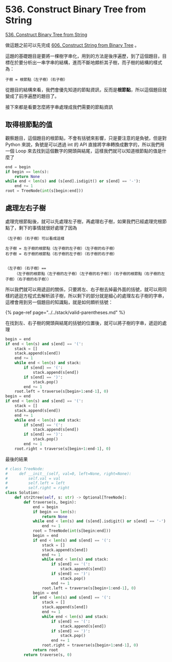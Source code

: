 # 536. Construct Binary Tree from String

[536. Construct Binary Tree from String](https://leetcode.com/problems/construct-binary-tree-from-string/)

做這題之前可以先完成 [606. Construct String from Binary Tree](construct-string-from-binary-tree.md) 。

這題的基礎題目是要將一棵樹字串化，用到的方法是後序遍歷，到了這個題目，目標在於要分析出一串字串的結構，進而不斷地頗析其子樹，而子樹的結構的樣式為：

```text
子樹 = 根節點（左子樹）（右子樹）
```

從題目的結構來看，我們會優先知道的節點資訊，反而是**根節點**，所以這個題目就變成了前序遍歷的題目了。

接下來都是看要怎麼將字串處理成我們需要的節點資訊

## 取得根節點的值

觀察題目，這個題目的根節點，不會有括號來影響，只是要注意的是負號，但是對 Python 來說，負號是可以透過 int 的 API 直接將字串轉換成數字的，所以我們用一個 Loop 來去找到這個數字的開頭與結尾，這樣我們就可以知道根節點的值是什麼了

```python
end = begin
if begin == len(s):
    return None
while end < len(s) and (s[end].isdigit() or s[end] == '-'):
    end += 1
root = TreeNode(int(s[begin:end]))
```

## 處理左右子樹

處理完根節點後，就可以先處理左子樹，再處理右子樹，如果我們已經處理完根節點了，剩下的事情就很好處理了因為

```text
（左子樹）（右子樹）可以看成這樣

左子樹 = 左子樹的根節點（左子樹的左子樹）（左子樹的右子樹）
右子樹 = 右子樹的根節點（右子樹的左子樹）（右子樹的右子樹）


（左子樹）（右子樹）==
    （左子樹的根節點（左子樹的左子樹）（左子樹的右子樹））（右子樹的根節點（右子樹的左子樹）（右子樹的右子樹））
```

所以我們就可以用遞迴的關係，只要將左、右子樹去掉最外面的括號，就可以用同樣的遞迴方程式去解析該子樹，所以剩下的部分就是細心的處理左右子樹的字串，這裡會用到另一個題目的知識點，就是如何頗析括號：

{% page-ref page="../../stack/valid-parentheses.md" %}

在找到左、右子樹的開頭與結尾的括號的位置後，就可以將子樹的字串，遞迴的處理

```python
begin = end
if end < len(s) and s[end] == '(':
    stack = []
    stack.append(s[end])
    end += 1
    while end < len(s) and stack:
        if s[end] == '(':
            stack.append(s[end])
        if s[end] == ')':
            stack.pop()
        end += 1
    root.left = traverse(s[begin+1:end-1], 0)
begin = end
if end < len(s) and s[end] == '(':
    stack = []
    stack.append(s[end])
    end += 1
    while end < len(s) and stack:
        if s[end] == '(':
            stack.append(s[end])
        if s[end] == ')':
            stack.pop()
        end += 1
    root.right = traverse(s[begin+1:end-1], 0)
```

最後的結果

```python
# class TreeNode:
#     def __init__(self, val=0, left=None, right=None):
#         self.val = val
#         self.left = left
#         self.right = right
class Solution:
    def str2tree(self, s: str) -> Optional[TreeNode]:       
        def traverse(s, begin):
            end = begin
            if begin == len(s):
                return None
            while end < len(s) and (s[end].isdigit() or s[end] == '-'):
                end += 1
            root = TreeNode(int(s[begin:end]))
            begin = end
            if end < len(s) and s[end] == '(':
                stack = []
                stack.append(s[end])
                end += 1
                while end < len(s) and stack:
                    if s[end] == '(':
                        stack.append(s[end])
                    if s[end] == ')':
                        stack.pop()
                    end += 1
                root.left = traverse(s[begin+1:end-1], 0)
            begin = end
            if end < len(s) and s[end] == '(':
                stack = []
                stack.append(s[end])
                end += 1
                while end < len(s) and stack:
                    if s[end] == '(':
                        stack.append(s[end])
                    if s[end] == ')':
                        stack.pop()
                    end += 1
                root.right = traverse(s[begin+1:end-1], 0)
            return root
        return traverse(s, 0)
```

